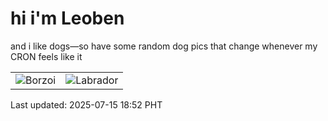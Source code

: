 # hi i'm Leoben

and i like dogs—so have some random dog pics that change whenever my CRON feels like it

|  |  |
|--------|----------|
| ![Borzoi](https://random-dog-vercel.vercel.app/api/random-borzoi?v=1752576734) | ![Labrador](https://random-dog-vercel.vercel.app/api/random-labrador?v=1752576734) |

Last updated: 2025-07-15 18:52 PHT
